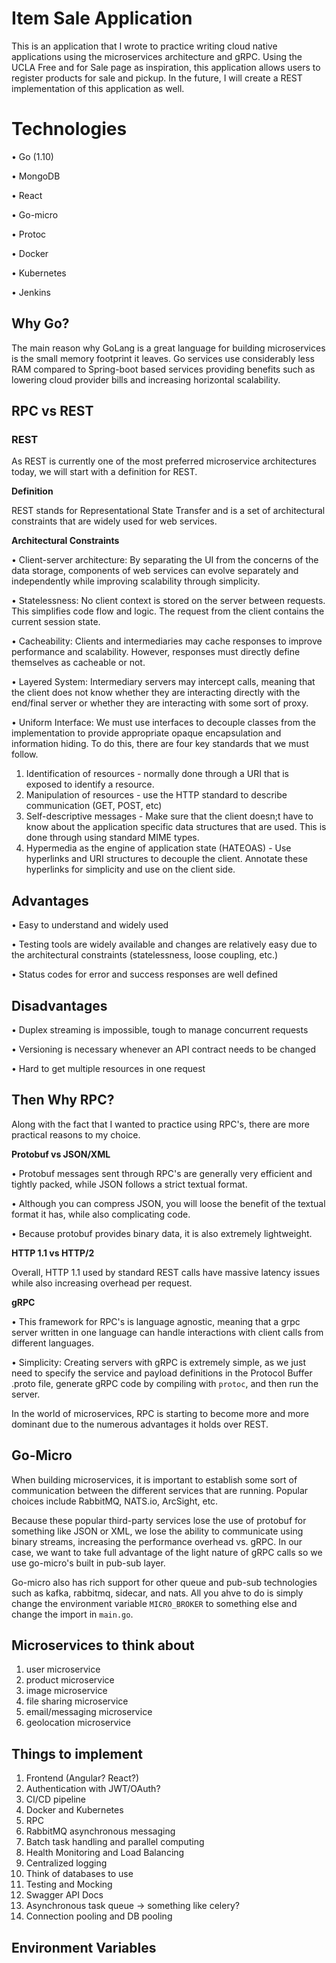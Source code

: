# Item Sale Application

This is an application that I wrote to practice writing cloud native applications using the microservices architecture and gRPC. Using the UCLA Free and for Sale page as inspiration, this application allows users to register products for sale and pickup. In the future, I will create a REST implementation of this application as well. 


# Technologies

• Go (1.10) 

• MongoDB

• React

• Go-micro

• Protoc

• Docker

• Kubernetes

• Jenkins


## Why Go? 

The main reason why GoLang is a great language for building microservices is the small memory footprint it leaves. Go services use 
considerably less RAM compared to Spring-boot based services providing benefits such as lowering cloud provider bills and increasing horizontal scalability. 

## RPC vs REST

### REST

As REST is currently one of the most preferred microservice architectures today, we will start with a definition for REST.

**Definition**

REST stands for Representational State Transfer and is a set of architectural constraints that are widely used for web services.

__Architectural Constraints__

• Client-server architecture: By separating the UI from the concerns of the data storage, components of web services can evolve separately and independently while improving scalability through simplicity.

• Statelessness: No client context is stored on the server between requests. This simplifies code flow and logic. The request from the client contains the current session state.

• Cacheability: Clients and intermediaries may cache responses to improve performance and scalability. However, responses must directly define themselves as cacheable or not.

• Layered System: Intermediary servers may intercept calls, meaning that the client does not know whether they are interacting directly with the end/final server or whether they are interacting with some sort of proxy.

• Uniform Interface: We must use interfaces to decouple classes from the implementation to provide appropriate opaque encapsulation and information hiding. To do this, there are four key standards that we must follow.

1) Identification of resources - normally done through a URI that is exposed to identify a resource.
2) Manipulation of resources - use the HTTP standard to describe communication (GET, POST, etc) 
3) Self-descriptive messages - Make sure that the client doesn;t have to know about the application specific data structures that are used. This is done through using standard MIME types.
4) Hypermedia as the engine of application state (HATEOAS) - Use hyperlinks and URI structures to decouple the client. Annotate these hyperlinks for simplicity and use on the client side.

## Advantages

• Easy to understand and widely used

• Testing tools are widely available and changes are relatively easy due to the architectural constraints (statelessness, loose coupling, etc.)

• Status codes for error and success responses are well defined

## Disadvantages

• Duplex streaming is impossible, tough to manage concurrent requests

• Versioning is necessary whenever an API contract needs to be changed

• Hard to get multiple resources in one request

## Then Why RPC?

Along with the fact that I wanted to practice using RPC's, there are more practical reasons to my choice.

**Protobuf vs JSON/XML**

• Protobuf messages sent through RPC's are generally very efficient and tightly packed, while JSON follows a strict textual format.

• Although you can compress JSON, you will loose the benefit of the textual format it has, while also complicating code.

• Because protobuf provides binary data, it is also extremely lightweight.

**HTTP 1.1 vs HTTP/2**

Overall, HTTP 1.1 used by standard REST calls have massive latency issues while also increasing overhead per request. 

**gRPC**

• This framework for RPC's is language agnostic, meaning that a grpc server written in one language can handle interactions with client calls from different languages. 

• Simplicity: Creating servers with gRPC is extremely simple, as we just need to specify the service and payload definitions in the Protocol Buffer .proto file, generate gRPC code by compiling with `protoc`, and then run the server. 

In the world of microservices, RPC is starting to become more and more dominant due to the numerous advantages it holds over REST.


## Go-Micro

When building microservices, it is important to establish some sort of communication between the different services that are running. Popular choices include RabbitMQ, NATS.io, ArcSight, etc. 

Because these popular third-party services lose the use of protobuf for something like JSON or XML, we lose the ability to communicate using binary streams, increasing the performance overhead vs. gRPC. In our case, we want to take full advantage of the light nature of gRPC calls so we use go-micro's built in pub-sub layer.

Go-micro also has rich support for other queue and pub-sub technologies such as kafka, rabbitmq, sidecar, and nats. All you ahve to do is simply change the environment variable `MICRO_BROKER` to something else and change the import in `main.go`.

## Microservices to think about

1) user microservice 
2) product microservice
3) image microservice
4) file sharing microservice
5) email/messaging microservice
6) geolocation microservice

## Things to implement
1) Frontend (Angular? React?)
2) Authentication with JWT/OAuth?
3) CI/CD pipeline
4) Docker and Kubernetes
5) RPC
6) RabbitMQ asynchronous messaging
7) Batch task handling and parallel computing
8) Health Monitoring and Load Balancing
9) Centralized logging
10) Think of databases to use
11) Testing and Mocking
12) Swagger API Docs
13) Asynchronous task queue -> something like celery? 
14) Connection pooling and DB pooling

## Environment Variables

